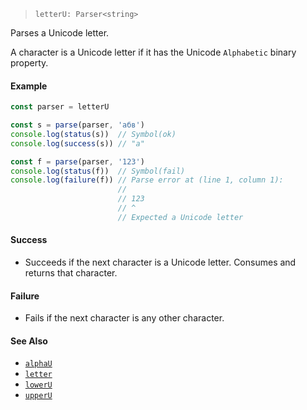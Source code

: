 <!--
 Copyright (c) 2020 Thomas J. Otterson
 
 This software is released under the MIT License.
 https://opensource.org/licenses/MIT
-->

> `letterU: Parser<string>`

Parses a Unicode letter.

A character is a Unicode letter if it has the Unicode `Alphabetic` binary property.

#### Example

```javascript
const parser = letterU

const s = parse(parser, 'абв')
console.log(status(s))  // Symbol(ok)
console.log(success(s)) // "а"

const f = parse(parser, '123')
console.log(status(f))  // Symbol(fail)
console.log(failure(f)) // Parse error at (line 1, column 1):
                        //
                        // 123
                        // ^
                        // Expected a Unicode letter
```

#### Success

* Succeeds if the next character is a Unicode letter. Consumes and returns that character.

#### Failure

* Fails if the next character is any other character.

#### See Also

* [`alphaU`](alphau.md)
* [`letter`](letter.md)
* [`lowerU`](loweru.md)
* [`upperU`](upperu.md)